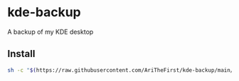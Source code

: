 # kde-backup
A backup of my KDE desktop

## Install

```sh
sh -c "$(https://raw.githubusercontent.com/AriTheFirst/kde-backup/main/installer.sh)"
```
